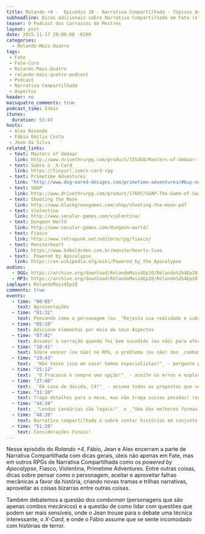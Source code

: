 ```yaml
---
title: Rolando +4 -  Episódio 10 - Narrativa Compartilhada - Tópicos Avançados
subheadline: Dicas adicionais sobre Narrativa Compartilhada em Fate (e outros RPGs)
teaser: O Podcast dos Carrascos do Mestres
layout: post
date: 2015-11-17 20:00:00 -0200
categories:
  - Rolando-Mais-Quatro
tags:
 - Fate
 - Fate-Core
 - Rolando-Mais-Quatro
 - rolando-mais-quatro-podcast
 - Podcast
 - Narrativa Compartilhada
 - Aspectos
header: no
maisquatro_comments: true 
podcast_time: 53min
itunes:
  duration: 53:43
hosts:
 - Alex Resende
 - Fábio Emilio Costa
 - Jean da Silva
related_links:
 - text: Masters of Umdaar
   link: http://www.drivethrurpg.com/product/155458/Masters-of-Umdaar--A-World-of-Adventure-for-Fate-Core
 - text: Sobre o _X-Card_
   link: https://tinyurl.com/x-card-rpg
 - text: Primetime Adventures
   link: "http://www.dog-eared-designs.com/primetime-adventures/#buy-now"
 - text: SOAP
   link: http://www.drivethrurpg.com/product/17607/SOAP-The-Game-of-Soap-Opera-Mayhem?it=1
 - text: Shooting the Moon
   link: http://www.blackgreengames.com/shop/shooting-the-moon-pdf
 - text: Violentina
   link: http://www.secular-games.com/violentina/
 - text: Dungeon World
   link: http://www.secular-games.com/dungeon-world/
 - text: Fiasco
   link: http://www.retropunk.net/editora/rpg/fiasco/
 - text: Monsterheart
   link: https://www.koboldsden.com.br/monsterhearts-luxo
 - text: _Powered by Apocalypse_
   link: https://en.wikipedia.org/wiki/Powered_by_the_Apocalypse
audios:
  - OGG: https://archive.org/download/RolandoMais4Ep10/Rolando%2b4Ep10.ogg
  - MP3: https://archive.org/download/RolandoMais4Ep10/Rolando%2b4Ep10.mp3
iaplayer: RolandoMais4Ep10
comments: true
events:
  - time: "00:05"
    text: Apresentações
  - time: "01:32"
    text: Pensando como o personagem (ou _"Rejeito sua realidade e substituo pela minha!"_)
  - time: "05:10"
    text: Adicione elementos por meio de seus Aspectos
  - time: "07:02"
    text: Assumir a narração quando foi bem sucedido (ou não) para oferecer idéias
  - time: "10:41"
    text: Sobre vencer (ou não) no RPG, o problema (ou não) dos _comboman_ e o momento de cada jogador brilhar
  - time: "19:43"
    text: _"Não tente isso em casa! Somos especialistas!"_ - pergunte para o Narrador (e para o Jogador)
  - time: "25:12"
    text: _"O Fracasso é sempre uma opção!"_ - aceite os erros e explore a favor da história!
  - time: "27:48"
    text: _"Em caso de dúvida, C4!"_ - assuma todas as propostas que você definiu para seu personagem e as explore!
  - time: "31:10"
    text: Traga detalhes para a mesa, mas não traga coisas pesadas! (ou _sobre trazer assuntos pesados, como violência gráfica ou sexual, à mesa_)
  - time: "44:34"
    text: _"Lendas Lendárias são legais!"_ e _"Uma das melhores formas de aprender é ensinar!"_
  - time: "48:28"
    text: Narrativa compartilhada é sobre contar histórias em conjunto e se divertir
  - time: "51:28"
    text: Considerações Finais!
---
```


Nesse episódio do _Rolando +4_, Fábio, Jean e Alex encerram a parte de Narrativa Compartilhada com dicas gerais, úteis não apenas em Fate, mas em outros RPGs de Narrativa Compartilhada como os _powered by Apocalypse_, Fiasco, Violentina, Primetime Adventures. Entre outras coisas, dicas sobre pensar como o personagem, aceitar e aproveitar falhas mecânicas a favor da história, criando novas tramas e trilhas narrativas, aproveitar as coisas bizarras entre outras coisas.

Também debatemos a questão dos _comboman_ (personagens que são apenas combos mecânicos) e a questão de como lidar com questões que podem ser mais sensíveis, onde o Jean trouxe para o debate uma técnica interessante, o _X-Card_, e onde o Fábio assume que se sente incomodado com histórias de terror.
